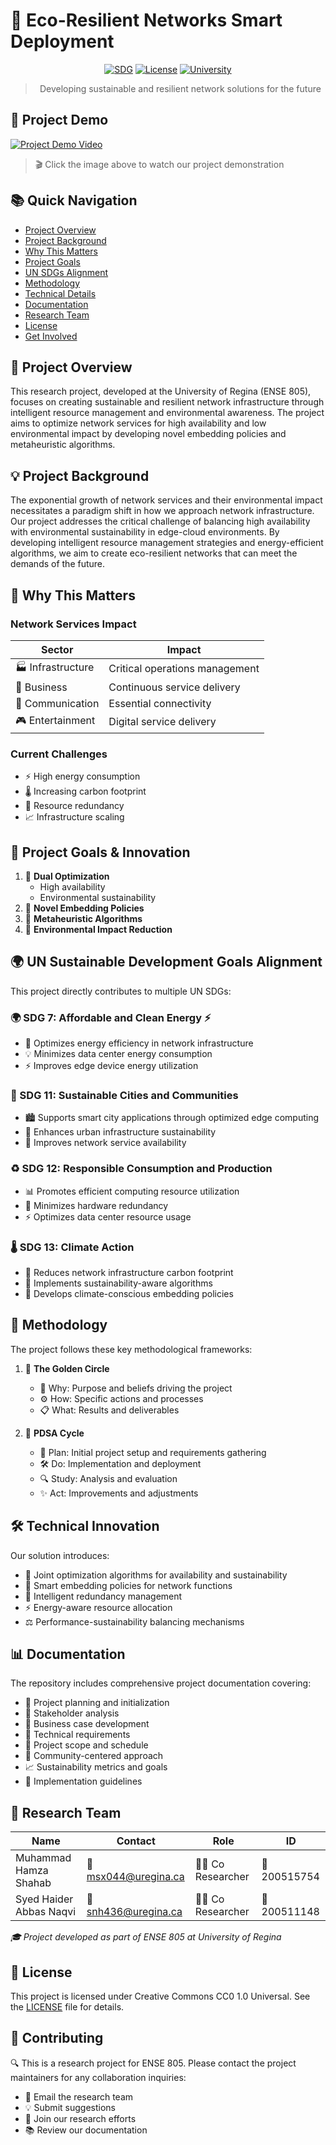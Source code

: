 # 🌱 Eco-Resilient Networks Smart Deployment

<div align="center">

[![SDG](https://img.shields.io/badge/SDG-7,11,12,13-green.svg)](https://sdgs.un.org/goals)
[![License](https://img.shields.io/badge/License-CC0_1.0-lightgrey.svg)](LICENSE)
[![University](https://img.shields.io/badge/University-Regina-blue.svg)](https://www.uregina.ca)

> Developing sustainable and resilient network solutions for the future

</div>

## 🎥 Project Demo

[![Project Demo Video](https://img.youtube.com/vi/rTxHQ_QV1TM/0.jpg)](https://youtu.be/rTxHQ_QV1TM)

> 🎬 Click the image above to watch our project demonstration

## 📚 Quick Navigation

-   [Project Overview](#-project-overview)
-   [Project Background](#-project-background)
-   [Why This Matters](#-why-this-matters)
-   [Project Goals](#-project-goals--innovation)
-   [UN SDGs Alignment](#-un-sustainable-development-goals-alignment)
-   [Methodology](#-methodology)
-   [Technical Details](#-technical-innovation)
-   [Documentation](#-documentation)
-   [Research Team](#-research-team)
-   [License](#-license)
-   [Get Involved](#-contributing)

## 🌟 Project Overview

This research project, developed at the University of Regina (ENSE 805), focuses on creating sustainable and resilient network infrastructure through intelligent resource management and environmental awareness. The project aims to optimize network services for high availability and low environmental impact by developing novel embedding policies and metaheuristic algorithms.

## 💡 Project Background

The exponential growth of network services and their environmental impact necessitates a paradigm shift in how we approach network infrastructure. Our project addresses the critical challenge of balancing high availability with environmental sustainability in edge-cloud environments. By developing intelligent resource management strategies and energy-efficient algorithms, we aim to create eco-resilient networks that can meet the demands of the future.

## 🤔 Why This Matters

### Network Services Impact

| Sector            | Impact                         |
| ----------------- | ------------------------------ |
| 🏭 Infrastructure | Critical operations management |
| 💼 Business       | Continuous service delivery    |
| 📱 Communication  | Essential connectivity         |
| 🎮 Entertainment  | Digital service delivery       |

### Current Challenges

-   ⚡ High energy consumption
-   🌡️ Increasing carbon footprint
-   🔄 Resource redundancy
-   📈 Infrastructure scaling

## 🎯 Project Goals & Innovation

1. 🎯 **Dual Optimization**
    - High availability
    - Environmental sustainability
2. 🔄 **Novel Embedding Policies**
3. 🧠 **Metaheuristic Algorithms**
4. 🌿 **Environmental Impact Reduction**

## 🌍 UN Sustainable Development Goals Alignment

This project directly contributes to multiple UN SDGs:

### 🌍 SDG 7: Affordable and Clean Energy ⚡

-   🔋 Optimizes energy efficiency in network infrastructure
-   💡 Minimizes data center energy consumption
-   ⚡ Improves edge device energy utilization

### 🌆 SDG 11: Sustainable Cities and Communities

-   🏙️ Supports smart city applications through optimized edge computing
-   🌱 Enhances urban infrastructure sustainability
-   🔄 Improves network service availability

### ♻️ SDG 12: Responsible Consumption and Production

-   📊 Promotes efficient computing resource utilization
-   🔄 Minimizes hardware redundancy
-   ⚡ Optimizes data center resource usage

### 🌡️ SDG 13: Climate Action

-   🌿 Reduces network infrastructure carbon footprint
-   🧠 Implements sustainability-aware algorithms
-   🌱 Develops climate-conscious embedding policies

## 🔄 Methodology

The project follows these key methodological frameworks:

1. 🎯 **The Golden Circle**

    - 💭 Why: Purpose and beliefs driving the project
    - ⚙️ How: Specific actions and processes
    - 📋 What: Results and deliverables

2. 🔄 **PDSA Cycle**
    - 📝 Plan: Initial project setup and requirements gathering
    - 🛠️ Do: Implementation and deployment
    - 🔍 Study: Analysis and evaluation
    - ✨ Act: Improvements and adjustments

## 🛠️ Technical Innovation

Our solution introduces:

-   🎯 Joint optimization algorithms for availability and sustainability
-   🔄 Smart embedding policies for network functions
-   🧠 Intelligent redundancy management
-   ⚡ Energy-aware resource allocation
-   ⚖️ Performance-sustainability balancing mechanisms

## 📊 Documentation

The repository includes comprehensive project documentation covering:

-   📝 Project planning and initialization
-   👥 Stakeholder analysis
-   💼 Business case development
-   🔧 Technical requirements
-   📅 Project scope and schedule
-   🤝 Community-centered approach
-   📈 Sustainability metrics and goals
-   📖 Implementation guidelines

## 👥 Research Team

| Name                    | Contact              | Role             | ID           |
| ----------------------- | -------------------- | ---------------- | ------------ |
| Muhammad Hamza Shahab   | 📧 msx044@uregina.ca | 👨‍💻 Co Researcher | 🔢 200515754 |
| Syed Haider Abbas Naqvi | 📧 snh436@uregina.ca | 👨‍💻 Co Researcher | 🔢 200511148 |

_🎓 Project developed as part of ENSE 805 at University of Regina_

## 📄 License

This project is licensed under Creative Commons CC0 1.0 Universal. See the [LICENSE](LICENSE) file for details.

## 🤝 Contributing

🔍 This is a research project for ENSE 805. Please contact the project maintainers for any collaboration inquiries:

-   📧 Email the research team
-   💡 Submit suggestions
-   🤝 Join our research efforts
-   📚 Review our documentation
